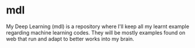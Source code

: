 # mdl
My Deep Learning (mdl) is a repository where I'll keep all my learnt example regarding machine learning codes. They will be mostly examples found on web that run and adapt to better works into my brain.
